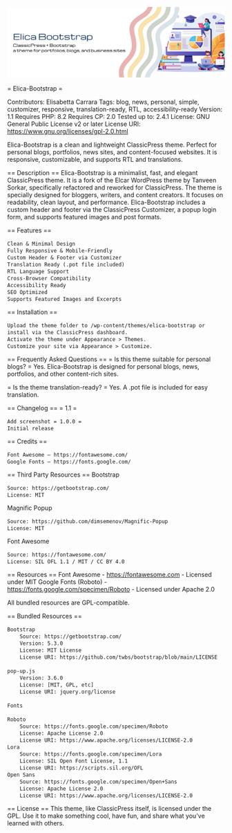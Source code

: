 ![Elica Bootstrap Banner](assets/elica-bootstrap.png)

= Elica-Bootstrap =

Contributors: Elisabetta Carrara
Tags: blog, news, personal, simple, customizer, responsive, translation-ready, RTL, accessibility-ready
Version: 1.1
Requires PHP: 8.2
Requires CP: 2.0
Tested up to: 2.4.1
License: GNU General Public License v2 or later License URI: https://www.gnu.org/licenses/gpl-2.0.html

Elica-Bootstrap is a clean and lightweight ClassicPress theme. Perfect for personal blogs, portfolios, news sites, and content-focused websites. It is responsive, customizable, and supports RTL and translations.

== Description == Elica-Bootstrap is a minimalist, fast, and elegant ClassicPress theme. It is a fork of the Elcar WordPress theme by Tanveen Sorkar, specifically refactored and reworked for ClassicPress. The theme is specially designed for bloggers, writers, and content creators.
It focuses on readability, clean layout, and performance.
Elica-Bootstrap includes a custom header and footer via the ClassicPress Customizer, a popup login form, and supports featured images and post formats.

== Features ==

    Clean & Minimal Design
    Fully Responsive & Mobile-Friendly
    Custom Header & Footer via Customizer
    Translation Ready (.pot file included)
    RTL Language Support
    Cross-Browser Compatibility
    Accessibility Ready
    SEO Optimized
    Supports Featured Images and Excerpts

== Installation ==

    Upload the theme folder to /wp-content/themes/elica-bootstrap or install via the ClassicPress dashboard.
    Activate the theme under Appearance > Themes.
    Customize your site via Appearance > Customize.

== Frequently Asked Questions == = Is this theme suitable for personal blogs? = Yes. Elica-Bootstrap is designed for personal blogs, news, portfolios, and other content-rich sites.

= Is the theme translation-ready? = Yes. A .pot file is included for easy translation.

== Changelog == = 1.1 =

    Add screenshot = 1.0.0 =
    Initial release

== Credits ==

    Font Awesome – https://fontawesome.com/
    Google Fonts – https://fonts.google.com/

== Third Party Resources == Bootstrap

    Source: https://getbootstrap.com/
    License: MIT

Magnific Popup

    Source: https://github.com/dimsemenov/Magnific-Popup
    License: MIT

Font Awesome

    Source: https://fontawesome.com/
    License: SIL OFL 1.1 / MIT / CC BY 4.0

== Resources == Font Awesome - https://fontawesome.com - Licensed under MIT
Google Fonts (Roboto) - https://fonts.google.com/specimen/Roboto - Licensed under Apache 2.0

All bundled resources are GPL-compatible.

== Bundled Resources ==

    Bootstrap
        Source: https://getbootstrap.com/
        Version: 5.3.0
        License: MIT License
        License URI: https://github.com/twbs/bootstrap/blob/main/LICENSE

    pop-up.js
        Version: 3.6.0
        License: [MIT, GPL, etc]
        License URI: jquery.org/license

    Fonts

    Roboto
        Source: https://fonts.google.com/specimen/Roboto
        License: Apache License 2.0
        License URI: https://www.apache.org/licenses/LICENSE-2.0
    Lora
        Source: https://fonts.google.com/specimen/Lora
        License: SIL Open Font License, 1.1
        License URI: https://scripts.sil.org/OFL
    Open Sans
        Source: https://fonts.google.com/specimen/Open+Sans
        License: Apache License 2.0
        License URI: https://www.apache.org/licenses/LICENSE-2.0

== License == This theme, like ClassicPress itself, is licensed under the GPL. Use it to make something cool, have fun, and share what you've learned with others.

